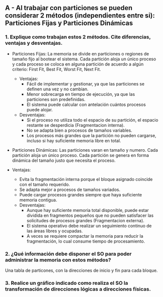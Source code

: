 ## A - Al trabajar con particiones se pueden considerar 2 métodos (independientes entre si): Particiones Fijas y Particiones Dinámicas 

### 1. Explique como trabajan estos 2 métodos. Cite diferencias, ventajas y desventajas.  

- Particiones Fijas: La memoria se divide en particiones o regiones de tamaño fijo al bootear el sistema. Cada partición aloja un único proceso y cada proceso se coloca en alguna partición de acuerdo a algún criterio: First Fit, Best Fit, Worst Fit, Next Fit.
  - Ventajas: 
    - Fácil de implementar y gestionar, ya que las particiones se definen una vez y no cambian.
    - Menor sobrecarga en tiempo de ejecución, ya que las particiones son predefinidas.
    - El sistema puede calcular con antelación cuántos procesos puede alojar.
  - Desventajas: 
    - Si el proceso no utiliza todo el espacio de su partición, el espacio restante se desperdicia (Fragmentacion interna).
    - No se adapta bien a procesos de tamaños variables.
    - Los procesos más grandes que la partición no pueden cargarse, incluso si hay suficiente memoria libre en total.

- Particiones Dinámicas: Las particiones varan en tamaño y numero. Cada partición aloja un único proceso. Cada partición se genera en forma dinámica del tamaño justo que necesita el proceso. 
- Ventajas: 
    - Evita la fragmentación interna porque el bloque asignado coincide con el tamaño requerido.
    - Se adapta mejor a procesos de tamaños variados.
    - Puede cargar procesos grandes siempre que haya suficiente memoria contigua.
  - Desventajas: 
    - Aunque hay suficiente memoria total disponible, puede estar dividida en fragmentos pequeños que no pueden satisfacer las solicitudes de procesos grandes (Fragmentacion externa).
    - El sistema operativo debe realizar un seguimiento continuo de las áreas libres y ocupadas.
    - A veces se requiere compactar la memoria para reducir la fragmentación, lo cual consume tiempo de procesamiento.

### 2. ¿Qué información debe disponer el SO para poder administrar la memoria con estos métodos? 

Una tabla de particones, con la direcciones de inicio y fin para cada bloque.

### 3. Realice un gráfico indicado como realiza el SO la transformación de direcciones lógicas a direcciones físicas.  
